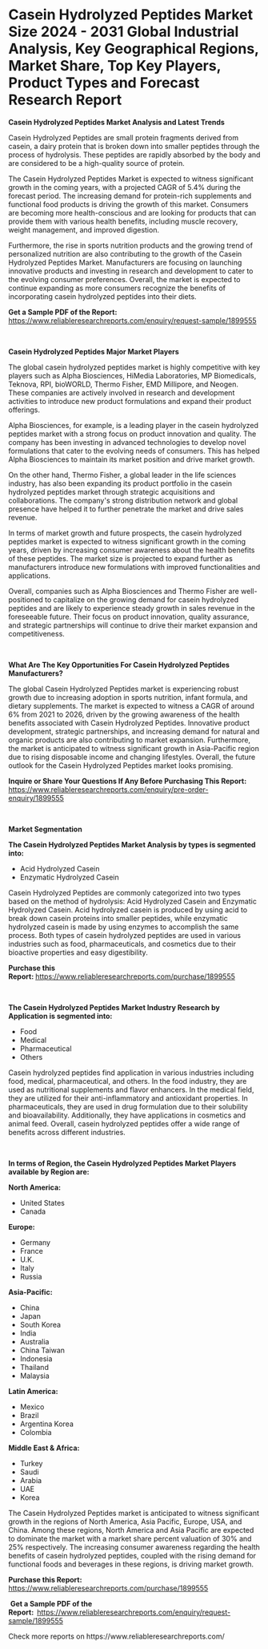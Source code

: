 <p><h1>Casein Hydrolyzed Peptides Market Size 2024 - 2031 Global Industrial Analysis, Key Geographical Regions, Market Share, Top Key Players, Product Types and Forecast Research Report</h1></p><p><strong>Casein Hydrolyzed Peptides Market Analysis and Latest Trends</strong></p>
<p><p>Casein Hydrolyzed Peptides are small protein fragments derived from casein, a dairy protein that is broken down into smaller peptides through the process of hydrolysis. These peptides are rapidly absorbed by the body and are considered to be a high-quality source of protein.</p><p>The Casein Hydrolyzed Peptides Market is expected to witness significant growth in the coming years, with a projected CAGR of 5.4% during the forecast period. The increasing demand for protein-rich supplements and functional food products is driving the growth of this market. Consumers are becoming more health-conscious and are looking for products that can provide them with various health benefits, including muscle recovery, weight management, and improved digestion.</p><p>Furthermore, the rise in sports nutrition products and the growing trend of personalized nutrition are also contributing to the growth of the Casein Hydrolyzed Peptides Market. Manufacturers are focusing on launching innovative products and investing in research and development to cater to the evolving consumer preferences. Overall, the market is expected to continue expanding as more consumers recognize the benefits of incorporating casein hydrolyzed peptides into their diets.</p></p>
<p><strong>Get a Sample PDF of the Report:&nbsp;</strong> <a href="https://www.reliableresearchreports.com/enquiry/request-sample/1899555">https://www.reliableresearchreports.com/enquiry/request-sample/1899555</a></p>
<p>&nbsp;</p>
<p><strong>Casein Hydrolyzed Peptides Major Market Players</strong></p>
<p><p>The global casein hydrolyzed peptides market is highly competitive with key players such as Alpha Biosciences, HiMedia Laboratories, MP Biomedicals, Teknova, RPI, bioWORLD, Thermo Fisher, EMD Millipore, and Neogen. These companies are actively involved in research and development activities to introduce new product formulations and expand their product offerings.</p><p>Alpha Biosciences, for example, is a leading player in the casein hydrolyzed peptides market with a strong focus on product innovation and quality. The company has been investing in advanced technologies to develop novel formulations that cater to the evolving needs of consumers. This has helped Alpha Biosciences to maintain its market position and drive market growth.</p><p>On the other hand, Thermo Fisher, a global leader in the life sciences industry, has also been expanding its product portfolio in the casein hydrolyzed peptides market through strategic acquisitions and collaborations. The company's strong distribution network and global presence have helped it to further penetrate the market and drive sales revenue.</p><p>In terms of market growth and future prospects, the casein hydrolyzed peptides market is expected to witness significant growth in the coming years, driven by increasing consumer awareness about the health benefits of these peptides. The market size is projected to expand further as manufacturers introduce new formulations with improved functionalities and applications.</p><p>Overall, companies such as Alpha Biosciences and Thermo Fisher are well-positioned to capitalize on the growing demand for casein hydrolyzed peptides and are likely to experience steady growth in sales revenue in the foreseeable future. Their focus on product innovation, quality assurance, and strategic partnerships will continue to drive their market expansion and competitiveness.</p></p>
<p>&nbsp;</p>
<p><strong>What Are The Key Opportunities For Casein Hydrolyzed Peptides Manufacturers?</strong></p>
<p><p>The global Casein Hydrolyzed Peptides market is experiencing robust growth due to increasing adoption in sports nutrition, infant formula, and dietary supplements. The market is expected to witness a CAGR of around 6% from 2021 to 2026, driven by the growing awareness of the health benefits associated with Casein Hydrolyzed Peptides. Innovative product development, strategic partnerships, and increasing demand for natural and organic products are also contributing to market expansion. Furthermore, the market is anticipated to witness significant growth in Asia-Pacific region due to rising disposable income and changing lifestyles. Overall, the future outlook for the Casein Hydrolyzed Peptides market looks promising.</p></p>
<p><strong>Inquire or Share Your Questions If Any Before Purchasing This Report:</strong> <a href="https://www.reliableresearchreports.com/enquiry/pre-order-enquiry/1899555">https://www.reliableresearchreports.com/enquiry/pre-order-enquiry/1899555</a></p>
<p>&nbsp;</p>
<p><strong>Market Segmentation</strong></p>
<p><strong>The Casein Hydrolyzed Peptides Market Analysis by types is segmented into:</strong></p>
<p><ul><li>Acid Hydrolyzed Casein</li><li>Enzymatic Hydrolyzed Casein</li></ul></p>
<p><p>Casein Hydrolyzed Peptides are commonly categorized into two types based on the method of hydrolysis: Acid Hydrolyzed Casein and Enzymatic Hydrolyzed Casein. Acid hydrolyzed casein is produced by using acid to break down casein proteins into smaller peptides, while enzymatic hydrolyzed casein is made by using enzymes to accomplish the same process. Both types of casein hydrolyzed peptides are used in various industries such as food, pharmaceuticals, and cosmetics due to their bioactive properties and easy digestibility.</p></p>
<p><strong>Purchase this Report:&nbsp;</strong><a href="https://www.reliableresearchreports.com/purchase/1899555">https://www.reliableresearchreports.com/purchase/1899555</a></p>
<p>&nbsp;</p>
<p><strong>The Casein Hydrolyzed Peptides Market Industry Research by Application is segmented into:</strong></p>
<p><ul><li>Food</li><li>Medical</li><li>Pharmaceutical</li><li>Others</li></ul></p>
<p><p>Casein hydrolyzed peptides find application in various industries including food, medical, pharmaceutical, and others. In the food industry, they are used as nutritional supplements and flavor enhancers. In the medical field, they are utilized for their anti-inflammatory and antioxidant properties. In pharmaceuticals, they are used in drug formulation due to their solubility and bioavailability. Additionally, they have applications in cosmetics and animal feed. Overall, casein hydrolyzed peptides offer a wide range of benefits across different industries.</p></p>
<p>&nbsp;</p>
<p><strong>In terms of Region, the Casein Hydrolyzed Peptides Market Players available by Region are:</strong></p>
<p>
    <p> <strong> North America: </strong>
        <ul>
            <li>United States</li>
            <li>Canada</li>
        </ul>
        </p> 
    <p> <strong> Europe: </strong>
        <ul>
            <li>Germany</li>
            <li>France</li>
            <li>U.K.</li>
            <li>Italy</li>
            <li>Russia</li>
        </ul>
        </p> 
    <p> <strong> Asia-Pacific: </strong>
        <ul>
            <li>China</li>
            <li>Japan</li>
            <li>South Korea</li>
            <li>India</li>
            <li>Australia</li>
            <li>China Taiwan</li>
            <li>Indonesia</li>
            <li>Thailand</li>
            <li>Malaysia</li>
        </ul>
        </p> 
    <p> <strong> Latin America: </strong>
        <ul>
            <li>Mexico</li>
            <li>Brazil</li>
            <li>Argentina Korea</li>
            <li>Colombia</li>
        </ul>
        </p> 
    <p> <strong> Middle East & Africa: </strong>
        <ul>
            <li>Turkey</li>
            <li>Saudi</li>
            <li>Arabia</li>
            <li>UAE</li>
            <li>Korea</li>
        </ul>
    </p>
    </p>
<p><p>The Casein Hydrolyzed Peptides market is anticipated to witness significant growth in the regions of North America, Asia Pacific, Europe, USA, and China. Among these regions, North America and Asia Pacific are expected to dominate the market with a market share percent valuation of 30% and 25% respectively. The increasing consumer awareness regarding the health benefits of casein hydrolyzed peptides, coupled with the rising demand for functional foods and beverages in these regions, is driving market growth.</p></p>
<p><strong>Purchase this Report: </strong><a href="https://www.reliableresearchreports.com/purchase/1899555">https://www.reliableresearchreports.com/purchase/1899555</a></p>
<p>&nbsp;<strong>Get a Sample PDF of the Report:&nbsp;&nbsp;</strong><a href="https://www.reliableresearchreports.com/enquiry/request-sample/1899555">https://www.reliableresearchreports.com/enquiry/request-sample/1899555</a></p>
<p><strong></strong></p>
<p>Check more reports on https://www.reliableresearchreports.com/</p>